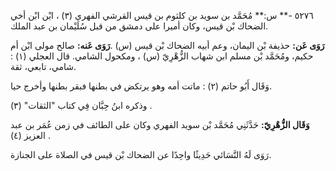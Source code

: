 ٥٢٧٦ -** س:** مُحَمَّد بن سويد بن كلثوم بن قيس القرشي الفهري (٣) ، ابْن ابْن أخي الضحاك بْن قيس، وكان أميرا على دمشق من قبل سُلَيْمان بن عبد الملك.

**رَوَى عَن:** حذيفة بْن اليمان، وعم أبيه الضحاك بْن قيس (س) .**رَوَى عَنه:** صالح مولى ابْن أم حكيم، ومُحَمَّد بْن مسلم ابن شهاب الزُّهْرِيّ (س) ، ومكحول الشامي. قال العجلي (١) : شامي، تابعي، ثقة.

وَقَال أَبُو حاتم (٢) : ماتت أمه وهو يرتكض في بطنها فبقر بطنها وأخرج حيا.

وذكره ابنُ حِبَّان فِي كتاب "الثقات" (٣) .

**وَقَال الزُّهْرِيّ:** حَدَّثَنِي مُحَمَّد بْن سويد الفهري وكان على الطائف في زمن عُمَر بن عبد العزيز (٤) .

رَوَى لَهُ النَّسَائي حَدِيثًا واحِدًا عن الضحاك بْن قيس في الصلاة على الجنازة.